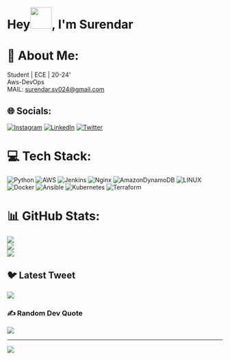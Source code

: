 # Hey<img src="https://github.com/TheDudeThatCode/TheDudeThatCode/blob/master/Assets/Hi.gif" height="50px" width="50px">, I'm Surendar 
# 💫 About Me:
Student | ECE | 20-24'<br>Aws-DevOps <br>MAIL: surendar.sv024@gmail.com


## 🌐 Socials:
[![Instagram](https://img.shields.io/badge/Instagram-%23E4405F.svg?logo=Instagram&logoColor=white)](https://instagram.com/surendar.exe) [![LinkedIn](https://img.shields.io/badge/LinkedIn-%230077B5.svg?logo=linkedin&logoColor=white)](https://www.linkedin.com/in/surendar-sv-a940821bb/) [![Twitter](https://img.shields.io/badge/Twitter-%231DA1F2.svg?logo=Twitter&logoColor=white)](https://twitter.com/surendar_exe) 

# 💻 Tech Stack:
![Python](https://img.shields.io/badge/python-3670A0?style=flat&logo=python&logoColor=ffdd54) ![AWS](https://img.shields.io/badge/AWS-%23FF9900.svg?style=flat&logo=amazon-aws&logoColor=white) ![Jenkins](https://img.shields.io/badge/jenkins-%232C5263.svg?style=flat&logo=jenkins&logoColor=white) ![Nginx](https://img.shields.io/badge/nginx-%23009639.svg?style=flat&logo=nginx&logoColor=white) ![AmazonDynamoDB](https://img.shields.io/badge/Amazon%20DynamoDB-4053D6?style=flat&logo=Amazon%20DynamoDB&logoColor=white) ![LINUX](https://img.shields.io/badge/Linux-FCC624?style=flat&logo=linux&logoColor=black) ![Docker](https://img.shields.io/badge/docker-%230db7ed.svg?style=flat&logo=docker&logoColor=white) ![Ansible](https://img.shields.io/badge/ansible-%231A1918.svg?style=flat&logo=ansible&logoColor=white) ![Kubernetes](https://img.shields.io/badge/kubernetes-%23326ce5.svg?style=flat&logo=kubernetes&logoColor=white) ![Terraform](https://img.shields.io/badge/terraform-%235835CC.svg?style=flat&logo=terraform&logoColor=white)
# 📊 GitHub Stats:
![](https://github-readme-stats.vercel.app/api?username=SurendarSv&theme=dark&hide_border=false&include_all_commits=false&count_private=false)<br/>
![](https://github-readme-streak-stats.herokuapp.com/?user=SurendarSv&theme=dark&hide_border=false)<br/>
![](https://github-readme-stats.vercel.app/api/top-langs/?username=SurendarSv&theme=dark&hide_border=false&include_all_commits=false&count_private=false&layout=compact)

## 🐦 Latest Tweet
[![](https://gtce.itsvg.in/api?username=surendar_exe)](https://github.com/VishwaGauravIn/github-twitter-card-embed)

### ✍️ Random Dev Quote
![](https://quotes-github-readme.vercel.app/api?type=horizontal&theme=dark)

---
[![](https://visitcount.itsvg.in/api?id=SurendarSv&icon=5&color=9)](https://visitcount.itsvg.in)

<!-- Proudly created with GPRM ( https://gprm.itsvg.in ) -->
